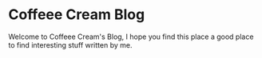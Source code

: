 # Coffeee Cream Blog
Welcome to Coffeee Cream's Blog, I hope you find this place a good place to find interesting stuff written by me.
